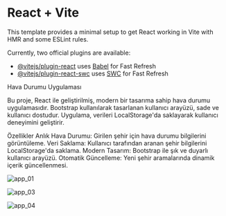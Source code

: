 # React + Vite

This template provides a minimal setup to get React working in Vite with HMR and some ESLint rules.

Currently, two official plugins are available:

- [@vitejs/plugin-react](https://github.com/vitejs/vite-plugin-react/blob/main/packages/plugin-react/README.md) uses [Babel](https://babeljs.io/) for Fast Refresh
- [@vitejs/plugin-react-swc](https://github.com/vitejs/vite-plugin-react-swc) uses [SWC](https://swc.rs/) for Fast Refresh



Hava Durumu Uygulaması 

Bu proje, React ile geliştirilmiş, modern bir tasarıma sahip hava durumu uygulamasıdır. Bootstrap kullanılarak tasarlanan kullanıcı arayüzü, sade ve kullanıcı dostudur. Uygulama, verileri LocalStorage'da saklayarak kullanıcı deneyimini geliştirir.

Özellikler
 Anlık Hava Durumu: Girilen şehir için hava durumu bilgilerini görüntüleme.
 Veri Saklama: Kullanıcı tarafından aranan şehir bilgilerini LocalStorage'da saklama.
 Modern Tasarım: Bootstrap ile şık ve duyarlı kullanıcı arayüzü.
 Otomatik Güncelleme: Yeni şehir aramalarında dinamik içerik güncellenmesi.

 
![app_01](https://github.com/user-attachments/assets/39e70f57-7090-4214-b839-d4799eb63a07)

![app_03](https://github.com/user-attachments/assets/004913fd-0e4b-471a-b082-b35c6d045bd1)

![app_04](https://github.com/user-attachments/assets/d2999c5d-6a3b-42ce-bf4c-d02c4ea3a120)
